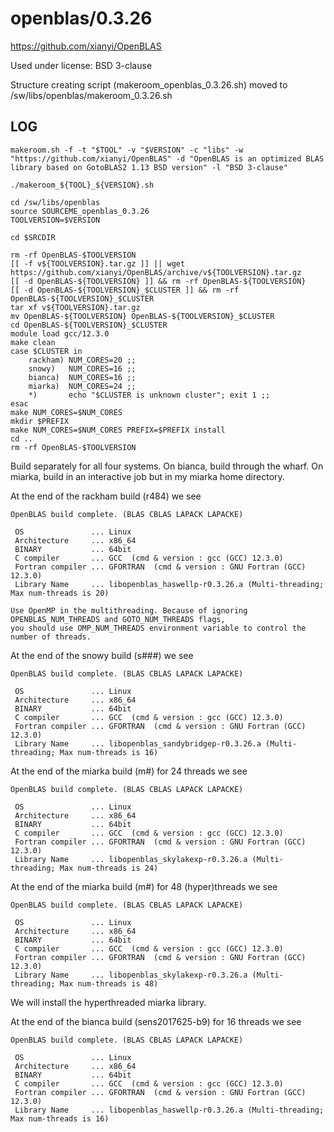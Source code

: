 openblas/0.3.26
===============

<https://github.com/xianyi/OpenBLAS>

Used under license:
BSD 3-clause

Structure creating script (makeroom_openblas_0.3.26.sh) moved to /sw/libs/openblas/makeroom_0.3.26.sh

LOG
---

    makeroom.sh -f -t "$TOOL" -v "$VERSION" -c "libs" -w "https://github.com/xianyi/OpenBLAS" -d "OpenBLAS is an optimized BLAS library based on GotoBLAS2 1.13 BSD version" -l "BSD 3-clause"

    ./makeroom_${TOOL}_${VERSION}.sh

    cd /sw/libs/openblas
    source SOURCEME_openblas_0.3.26
    TOOLVERSION=$VERSION

    cd $SRCDIR

    rm -rf OpenBLAS-$TOOLVERSION
    [[ -f v${TOOLVERSION}.tar.gz ]] || wget https://github.com/xianyi/OpenBLAS/archive/v${TOOLVERSION}.tar.gz
    [[ -d OpenBLAS-${TOOLVERSION} ]] && rm -rf OpenBLAS-${TOOLVERSION}
    [[ -d OpenBLAS-${TOOLVERSION}_$CLUSTER ]] && rm -rf OpenBLAS-${TOOLVERSION}_$CLUSTER
    tar xf v${TOOLVERSION}.tar.gz
    mv OpenBLAS-${TOOLVERSION} OpenBLAS-${TOOLVERSION}_$CLUSTER
    cd OpenBLAS-${TOOLVERSION}_$CLUSTER
    module load gcc/12.3.0
    make clean
    case $CLUSTER in
        rackham) NUM_CORES=20 ;;
        snowy)   NUM_CORES=16 ;;
        bianca)  NUM_CORES=16 ;;
        miarka)  NUM_CORES=24 ;;
        *)       echo "$CLUSTER is unknown cluster"; exit 1 ;;
    esac
    make NUM_CORES=$NUM_CORES
    mkdir $PREFIX
    make NUM_CORES=$NUM_CORES PREFIX=$PREFIX install
    cd ..
    rm -rf OpenBLAS-$TOOLVERSION


Build separately for all four systems. On bianca, build through the wharf. On miarka, build in an interactive job but in my miarka home directory.


At the end of the rackham build (r484) we see

    OpenBLAS build complete. (BLAS CBLAS LAPACK LAPACKE)

     OS               ... Linux
     Architecture     ... x86_64
     BINARY           ... 64bit
     C compiler       ... GCC  (cmd & version : gcc (GCC) 12.3.0)
     Fortran compiler ... GFORTRAN  (cmd & version : GNU Fortran (GCC) 12.3.0)
     Library Name     ... libopenblas_haswellp-r0.3.26.a (Multi-threading; Max num-threads is 20)

    Use OpenMP in the multithreading. Because of ignoring OPENBLAS_NUM_THREADS and GOTO_NUM_THREADS flags,
    you should use OMP_NUM_THREADS environment variable to control the number of threads.


At the end of the snowy build (s###) we see

    OpenBLAS build complete. (BLAS CBLAS LAPACK LAPACKE)

     OS               ... Linux
     Architecture     ... x86_64
     BINARY           ... 64bit
     C compiler       ... GCC  (cmd & version : gcc (GCC) 12.3.0)
     Fortran compiler ... GFORTRAN  (cmd & version : GNU Fortran (GCC) 12.3.0)
     Library Name     ... libopenblas_sandybridgep-r0.3.26.a (Multi-threading; Max num-threads is 16)

At the end of the miarka build (m#) for 24 threads we see

    OpenBLAS build complete. (BLAS CBLAS LAPACK LAPACKE)

     OS               ... Linux
     Architecture     ... x86_64
     BINARY           ... 64bit
     C compiler       ... GCC  (cmd & version : gcc (GCC) 12.3.0)
     Fortran compiler ... GFORTRAN  (cmd & version : GNU Fortran (GCC) 12.3.0)
     Library Name     ... libopenblas_skylakexp-r0.3.26.a (Multi-threading; Max num-threads is 24)

At the end of the miarka build (m#) for 48 (hyper)threads we see

    OpenBLAS build complete. (BLAS CBLAS LAPACK LAPACKE)

     OS               ... Linux
     Architecture     ... x86_64
     BINARY           ... 64bit
     C compiler       ... GCC  (cmd & version : gcc (GCC) 12.3.0)
     Fortran compiler ... GFORTRAN  (cmd & version : GNU Fortran (GCC) 12.3.0)
     Library Name     ... libopenblas_skylakexp-r0.3.26.a (Multi-threading; Max num-threads is 48)

We will install the hyperthreaded miarka library.

At the end of the bianca build (sens2017625-b9) for 16 threads we see

    OpenBLAS build complete. (BLAS CBLAS LAPACK LAPACKE)

     OS               ... Linux
     Architecture     ... x86_64
     BINARY           ... 64bit
     C compiler       ... GCC  (cmd & version : gcc (GCC) 12.3.0)
     Fortran compiler ... GFORTRAN  (cmd & version : GNU Fortran (GCC) 12.3.0)
     Library Name     ... libopenblas_haswellp-r0.3.26.a (Multi-threading; Max num-threads is 16)

